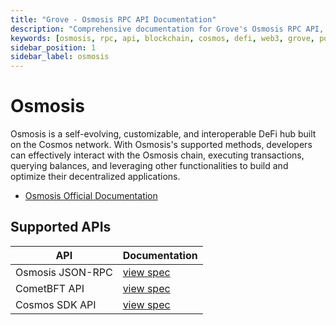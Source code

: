 ```yaml
---
title: "Grove - Osmosis RPC API Documentation"
description: "Comprehensive documentation for Grove's Osmosis RPC API, covering endpoint details and integration strategies for blockchain developers."
keywords: [osmosis, rpc, api, blockchain, cosmos, defi, web3, grove, pocket, pokt]
sidebar_position: 1
sidebar_label: osmosis
---
```


# Osmosis

Osmosis is a self-evolving, customizable, and interoperable DeFi hub built on the Cosmos network. With Osmosis's supported methods, developers can effectively interact with the Osmosis chain, executing transactions, querying balances, and leveraging other functionalities to build and optimize their decentralized applications.

- [Osmosis Official Documentation](https://docs.osmosis.zone/)

## Supported APIs

| API      | Documentation                      |
| -------- | ---------------------------------- |
| Osmosis JSON-RPC | [view spec](https://docs.osmosis.zone/api) |
| CometBFT API | [view spec](../grove-api/api-definition/definition#cosmos--cometbft) |
| Cosmos SDK API | [view spec](../grove-api/api-definition/definition#cosmos--cometbft) |

